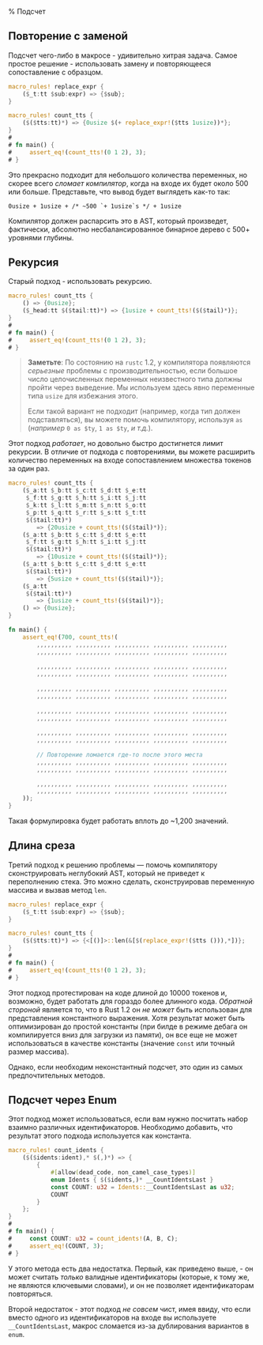 % Подсчет

## Повторение с заменой 

Подсчет чего-либо в макросе - удивительно хитрая задача.  Самое простое решение - использовать замену и повторяющееся сопоставление с образцом.

```rust
macro_rules! replace_expr {
    ($_t:tt $sub:expr) => {$sub};
}

macro_rules! count_tts {
    ($($tts:tt)*) => {0usize $(+ replace_expr!($tts 1usize))*};
}
# 
# fn main() {
#     assert_eq!(count_tts!(0 1 2), 3);
# }
```

Это прекрасно подходит для небольшого количества переменных, но скорее всего  *сломает компилятор*, когда на входе их будет около 500 или больше.  Представьте, что вывод будет выглядеть как-то так:

```ignore
0usize + 1usize + /* ~500 `+ 1usize`s */ + 1usize
```

Компилятор должен распарсить это в AST, который произведет, фактически, абсолютно несбалансированное бинарное дерево с 500+ уровнями глубины.

## Рекурсия

Старый подход - использовать рекурсию.

```rust
macro_rules! count_tts {
    () => {0usize};
    ($_head:tt $($tail:tt)*) => {1usize + count_tts!($($tail)*)};
}
# 
# fn main() {
#     assert_eq!(count_tts!(0 1 2), 3);
# }
```

> **Заметьте**: По состоянию на `rustc` 1.2, у компилятора появляются  *серьезные* проблемы с производительностью, если большое число целочисленных переменных неизвестного типа должны пройти через выведение.  Мы используем здесь явно переменные типа `usize` для избежания этого.
>
> Если такой вариант не подходит (например, когда тип должен подставляться), вы можете помочь компилятору, используя  `as` (*например* `0 as $ty`, `1 as $ty`, *и т.д.*).

Этот подход *работает*, но довольно быстро достигнется лимит рекурсии.  В отличие от подхода с повторениями, вы можете расширить количество переменных на входе сопоставлением множества токенов за один раз.

```rust
macro_rules! count_tts {
    ($_a:tt $_b:tt $_c:tt $_d:tt $_e:tt
     $_f:tt $_g:tt $_h:tt $_i:tt $_j:tt
     $_k:tt $_l:tt $_m:tt $_n:tt $_o:tt
     $_p:tt $_q:tt $_r:tt $_s:tt $_t:tt
     $($tail:tt)*)
        => {20usize + count_tts!($($tail)*)};
    ($_a:tt $_b:tt $_c:tt $_d:tt $_e:tt
     $_f:tt $_g:tt $_h:tt $_i:tt $_j:tt
     $($tail:tt)*)
        => {10usize + count_tts!($($tail)*)};
    ($_a:tt $_b:tt $_c:tt $_d:tt $_e:tt
     $($tail:tt)*)
        => {5usize + count_tts!($($tail)*)};
    ($_a:tt
     $($tail:tt)*)
        => {1usize + count_tts!($($tail)*)};
    () => {0usize};
}

fn main() {
    assert_eq!(700, count_tts!(
        ,,,,,,,,,, ,,,,,,,,,, ,,,,,,,,,, ,,,,,,,,,, ,,,,,,,,,,
        ,,,,,,,,,, ,,,,,,,,,, ,,,,,,,,,, ,,,,,,,,,, ,,,,,,,,,,
        
        ,,,,,,,,,, ,,,,,,,,,, ,,,,,,,,,, ,,,,,,,,,, ,,,,,,,,,,
        ,,,,,,,,,, ,,,,,,,,,, ,,,,,,,,,, ,,,,,,,,,, ,,,,,,,,,,
        
        ,,,,,,,,,, ,,,,,,,,,, ,,,,,,,,,, ,,,,,,,,,, ,,,,,,,,,,
        ,,,,,,,,,, ,,,,,,,,,, ,,,,,,,,,, ,,,,,,,,,, ,,,,,,,,,,
        
        ,,,,,,,,,, ,,,,,,,,,, ,,,,,,,,,, ,,,,,,,,,, ,,,,,,,,,,
        ,,,,,,,,,, ,,,,,,,,,, ,,,,,,,,,, ,,,,,,,,,, ,,,,,,,,,,
        
        ,,,,,,,,,, ,,,,,,,,,, ,,,,,,,,,, ,,,,,,,,,, ,,,,,,,,,,
        ,,,,,,,,,, ,,,,,,,,,, ,,,,,,,,,, ,,,,,,,,,, ,,,,,,,,,,
        
        // Повторение ломается где-то после этого места
        ,,,,,,,,,, ,,,,,,,,,, ,,,,,,,,,, ,,,,,,,,,, ,,,,,,,,,,
        ,,,,,,,,,, ,,,,,,,,,, ,,,,,,,,,, ,,,,,,,,,, ,,,,,,,,,,

        ,,,,,,,,,, ,,,,,,,,,, ,,,,,,,,,, ,,,,,,,,,, ,,,,,,,,,,
        ,,,,,,,,,, ,,,,,,,,,, ,,,,,,,,,, ,,,,,,,,,, ,,,,,,,,,,
    ));
}
```

Такая формулировка будет работать вплоть до ~1,200 значений.

## Длина среза

Третий подход к решению проблемы — помочь компилятору сконструировать неглубокий AST, который не приведет к переполнению стека.  Это можно сделать, сконструировав переменную массива и вызвав метод `len`.

```rust
macro_rules! replace_expr {
    ($_t:tt $sub:expr) => {$sub};
}

macro_rules! count_tts {
    ($($tts:tt)*) => {<[()]>::len(&[$(replace_expr!($tts ())),*])};
}
# 
# fn main() {
#     assert_eq!(count_tts!(0 1 2), 3);
# }
```

Этот подход протестирован на коде длиной до 10000 токенов и, возможно, будет работать для гораздо более длинного кода.  *Обратной стороной* является то, что в Rust 1.2 он *не может* быть использован для представления константного выражения.  Хотя результат может быть оптимизирован до простой константы (при билде в режиме дебага он компилируется вниз для загрузки из памяти), он все еще не может использоваться в качестве константы (значение `const` или точный размер массива).

Однако, если необходим неконстантный подсчет, это один из самых предпочтительных методов.

## Подсчет через Enum

Этот подход может использоваться, если вам нужно посчитать набор взаимно различных идентификаторов. Необходимо добавить, что результат этого подхода используется как константа.

```rust
macro_rules! count_idents {
    ($($idents:ident),* $(,)*) => {
        {
            #[allow(dead_code, non_camel_case_types)]
            enum Idents { $($idents,)* __CountIdentsLast }
            const COUNT: u32 = Idents::__CountIdentsLast as u32;
            COUNT
        }
    };
}
# 
# fn main() {
#     const COUNT: u32 = count_idents!(A, B, C);
#     assert_eq!(COUNT, 3);
# }
```

У этого метода есть два недостатка.  Первый, как приведено выше, - он может считать *только* валидные идентификаторы  (которые, к тому же, не являются ключевыми словами), и он не позволяет идентификаторам повторяться.

Второй недостаток - этот подход *не совсем* чист, имея ввиду, что если вместо одного из идентификаторов на входе вы используете  `__CountIdentsLast`, макрос сломается из-за дублирования вариантов в `enum`.
